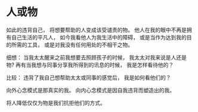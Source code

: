 # 人或物

如此的违背自己，
将想要帮助的人变成该受谴责的物。
他人在我的眼中不再是拥有自己生活的平凡人，
如今我看他人为我生活中的障碍，
或是当作为达到我的目的所需的工具，
或是对我没有任何用处的不相干之物。

细想：
当我太太醒来之前我想要去照顾孩子的时候，
我太太对我来说是人还是物?
再有当我想与同事分享我所得到的讯息的时候，
我是怎样看待他的？

比较：
违背了我自己想帮助太太或同事的感觉后，
我是如何看他们的？

向外心念模式是那真实的我。
向内心念模式是因自我违背而塑造出的我。

将人降低仅仅为物是我们抗拒他们的方式。